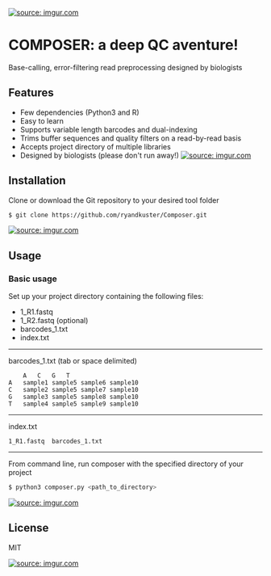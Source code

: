 <a href="https://imgur.com/gYTN9Hv"><img src="https://i.imgur.com/gYTN9Hv.png" title="source: imgur.com" /></a>

# COMPOSER: a deep QC aventure!

Base-calling, error-filtering read preprocessing designed by biologists

## Features

- Few dependencies (Python3 and R)
- Easy to learn
- Supports variable length barcodes and dual-indexing
- Trims buffer sequences and quality filters on a read-by-read basis
- Accepts project directory of multiple libraries
- Designed by biologists (please don't run away!)
<a href="https://imgur.com/WJ4AeA5"><img src="https://i.imgur.com/WJ4AeA5.png" title="source: imgur.com" /></a>
## Installation

Clone or download the Git repository to your desired tool folder

```bash
$ git clone https://github.com/ryandkuster/Composer.git
```
<a href="https://imgur.com/WJ4AeA5"><img src="https://i.imgur.com/WJ4AeA5.png" title="source: imgur.com" /></a>
## Usage

### Basic usage

Set up your project directory containing the following files:
- 1_R1.fastq
- 1_R2.fastq (optional)
- barcodes_1.txt
- index.txt

***

barcodes_1.txt (tab or space delimited)
```
	A	C	G	T
A	sample1	sample5	sample6	sample10
C	sample2	sample5	sample7	sample10
G	sample3	sample5	sample8	sample10
T	sample4	sample5	sample9	sample10
```

***

index.txt
```
1_R1.fastq  barcodes_1.txt
```

***

From command line, run composer with the specified directory of your project
```bash
$ python3 composer.py <path_to_directory>
```
<a href="https://imgur.com/WJ4AeA5"><img src="https://i.imgur.com/WJ4AeA5.png" title="source: imgur.com" /></a>
## License

MIT

<a href="https://imgur.com/uQ0kCRk"><img src="https://i.imgur.com/uQ0kCRk.png" title="source: imgur.com" /></a>
